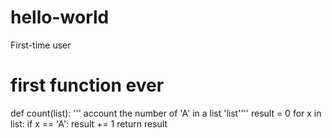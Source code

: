 # hello-world
First-time user

# first function ever
def count(list):
  ''' account the number of 'A' in a list 'list''''
  result = 0
  for x in list:
    if x == 'A':
      result += 1
  return result
